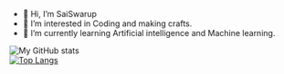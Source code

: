 - 👋 Hi, I’m SaiSwarup
- 👀 I’m interested in Coding and making crafts.
- 🌱 I’m currently learning Artificial intelligence and Machine learning.


![My GitHub stats](https://github-readme-stats.vercel.app/api?username=SaiSwarup27&show_icons=true&theme=dark)</br>
[![Top Langs](https://github-readme-stats.vercel.app/api/top-langs/?username=SaiSwarup27&layout=compact&theme=dark)](https://github.com/anuraghazra/github-readme-stats)
<!---
SaiSwarup27/My self is a ✨ special ✨ repository because its `README.md` (this file) appears on your GitHub profile.
You can click the Preview link to take a look at your changes.
--->
